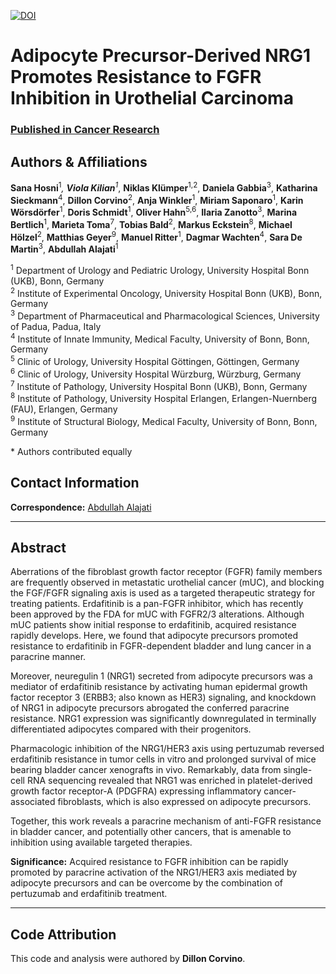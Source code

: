 [![DOI](https://zenodo.org/badge/671812871.svg)](https://doi.org/10.5281/zenodo.14865830)

# Adipocyte Precursor-Derived NRG1 Promotes Resistance to FGFR Inhibition in Urothelial Carcinoma

### [Published in Cancer Research](https://doi.org/10.1158/0008-5472.CAN-23-1398)

## Authors & Affiliations

**Sana Hosni**<sup>1</sup>*, **Viola Kilian**<sup>1</sup>*, **Niklas Klümper**<sup>1,2</sup>, **Daniela Gabbia**<sup>3</sup>, **Katharina Sieckmann**<sup>4</sup>, **Dillon Corvino**<sup>2</sup>, **Anja Winkler**<sup>1</sup>, **Miriam Saponaro**<sup>1</sup>, **Karin Wörsdörfer**<sup>1</sup>, **Doris Schmidt**<sup>1</sup>, **Oliver Hahn**<sup>5,6</sup>, **Ilaria Zanotto**<sup>3</sup>, **Marina Bertlich**<sup>1</sup>, **Marieta Toma**<sup>7</sup>, **Tobias Bald**<sup>2</sup>, **Markus Eckstein**<sup>8</sup>, **Michael Hölzel**<sup>2</sup>, **Matthias Geyer**<sup>9</sup>, **Manuel Ritter**<sup>1</sup>, **Dagmar Wachten**<sup>4</sup>, **Sara De Martin**<sup>3</sup>, **Abdullah Alajati**<sup>1</sup>
  

<sup>1</sup> Department of Urology and Pediatric Urology, University Hospital Bonn (UKB), Bonn, Germany  
<sup>2</sup> Institute of Experimental Oncology, University Hospital Bonn (UKB), Bonn, Germany  
<sup>3</sup> Department of Pharmaceutical and Pharmacological Sciences, University of Padua, Padua, Italy  
<sup>4</sup> Institute of Innate Immunity, Medical Faculty, University of Bonn, Bonn, Germany  
<sup>5</sup> Clinic of Urology, University Hospital Göttingen, Göttingen, Germany  
<sup>6</sup> Clinic of Urology, University Hospital Würzburg, Würzburg, Germany  
<sup>7</sup> Institute of Pathology, University Hospital Bonn (UKB), Bonn, Germany  
<sup>8</sup> Institute of Pathology, University Hospital Erlangen, Erlangen-Nuernberg (FAU), Erlangen, Germany  
<sup>9</sup> Institute of Structural Biology, Medical Faculty, University of Bonn, Bonn, Germany  

\* Authors contributed equally  

## Contact Information  

**Correspondence:** [Abdullah Alajati](mailto:abdullah.alajati@ukbonn.de)

---

## Abstract

Aberrations of the fibroblast growth factor receptor (FGFR) family members are frequently observed in metastatic urothelial cancer (mUC), and blocking the FGF/FGFR signaling axis is used as a targeted therapeutic strategy for treating patients. Erdafitinib is a pan-FGFR inhibitor, which has recently been approved by the FDA for mUC with FGFR2/3 alterations. Although mUC patients show initial response to erdafitinib, acquired resistance rapidly develops. Here, we found that adipocyte precursors promoted resistance to erdafitinib in FGFR-dependent bladder and lung cancer in a paracrine manner.  

Moreover, neuregulin 1 (NRG1) secreted from adipocyte precursors was a mediator of erdafitinib resistance by activating human epidermal growth factor receptor 3 (ERBB3; also known as HER3) signaling, and knockdown of NRG1 in adipocyte precursors abrogated the conferred paracrine resistance. NRG1 expression was significantly downregulated in terminally differentiated adipocytes compared with their progenitors.  

Pharmacologic inhibition of the NRG1/HER3 axis using pertuzumab reversed erdafitinib resistance in tumor cells in vitro and prolonged survival of mice bearing bladder cancer xenografts in vivo. Remarkably, data from single-cell RNA sequencing revealed that NRG1 was enriched in platelet-derived growth factor receptor-A (PDGFRA) expressing inflammatory cancer-associated fibroblasts, which is also expressed on adipocyte precursors.  

Together, this work reveals a paracrine mechanism of anti-FGFR resistance in bladder cancer, and potentially other cancers, that is amenable to inhibition using available targeted therapies.  

**Significance:** Acquired resistance to FGFR inhibition can be rapidly promoted by paracrine activation of the NRG1/HER3 axis mediated by adipocyte precursors and can be overcome by the combination of pertuzumab and erdafitinib treatment.  

---

## Code Attribution  

This code and analysis were authored by **Dillon Corvino**.  
